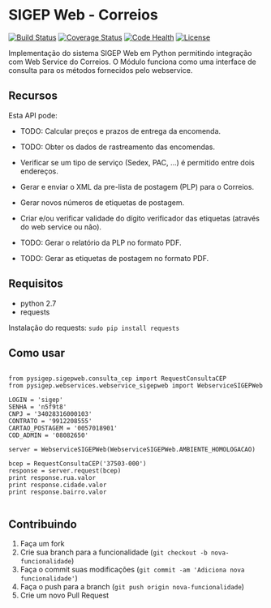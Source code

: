 SIGEP Web - Correios
====================
[![Build Status](https://travis-ci.org/mstuttgart/python-sigep.svg?branch=develop)](https://travis-ci.org/mstuttgart/python-sigep)
[![Coverage Status](https://coveralls.io/repos/github/mstuttgart/python-sigep/badge.svg?branch=develop)](https://coveralls.io/github/mstuttgart/python-sigep?branch=develop)
[![Code Health](https://landscape.io/github/mstuttgart/python-sigep/develop/landscape.svg?style=flat)](https://landscape.io/github/mstuttgart/python-sigep/develop)
[![License](https://img.shields.io/badge/license-MIT-blue.svg)](https://raw.githubusercontent.com/kefir500/ghstats/master/LICENSE)

Implementação do sistema SIGEP Web em Python permitindo integração com Web Service do Correios. O Módulo funciona como uma interface de consulta para os métodos fornecidos pelo webservice.

## Recursos

Esta API pode:

* TODO: Calcular preços e prazos de entrega da encomenda.

* TODO: Obter os dados de rastreamento das encomendas.

* Verificar se um tipo de serviço (Sedex, PAC, ...) é permitido entre dois endereços.  
 
* Gerar e enviar o XML da pre-lista de postagem (PLP) para o Correios.   

* Gerar novos números de etiquetas de postagem. 

* Criar e/ou verificar validade do dígito verificador das etiquetas (através do web service ou não).   

* TODO: Gerar o relatório da PLP no formato PDF.   

* TODO: Gerar as etiquetas de postagem no formato PDF.

## Requisitos

* python 2.7
* requests 

Instalação do requests: `sudo pip install requests`

## Como usar

<pre lang="python"><code>
from pysigep.sigepweb.consulta_cep import RequestConsultaCEP
from pysigep.webservices.webservice_sigepweb import WebserviceSIGEPWeb

LOGIN = 'sigep'
SENHA = 'n5f9t8'
CNPJ = '34028316000103'
CONTRATO = '9912208555'
CARTAO_POSTAGEM = '0057018901'
COD_ADMIN = '08082650'

server = WebserviceSIGEPWeb(WebserviceSIGEPWeb.AMBIENTE_HOMOLOGACAO)

bcep = RequestConsultaCEP('37503-000')
response = server.request(bcep)
print response.rua.valor
print response.cidade.valor
print response.bairro.valor

</code></pre>

## Contribuindo

1. Faça um fork
2. Crie sua branch para a funcionalidade (`git checkout -b nova-funcionalidade`)
3. Faça o commit suas modificações (`git commit -am 'Adiciona nova funcionalidade'`)
4. Faça o push para a branch (`git push origin nova-funcionalidade`)
5. Crie um novo Pull Request

